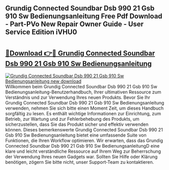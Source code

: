 ## Grundig Connected Soundbar Dsb 990 21 Gsb 910 Sw Bedienungsanleitung Free Pdf Download - Part-PVo New Repair Owner Guide - User Service Edition iVHU0

# <h2><a href="http://df5utz.blite.top/?on=Grundig+Connected+Soundbar+Dsb+990+21+Gsb+910+Sw+Bedienungsanleitung">🔗Download 👉🔴 Grundig Connected Soundbar Dsb 990 21 Gsb 910 Sw Bedienungsanleitung</a></h2>

[![Grundig Connected Soundbar Dsb 990 21 Gsb 910 Sw Bedienungsanleitung new download](https://i.imgur.com/lujVjoI.png)](http://df5utz.blite.top/?on=Grundig+Connected+Soundbar+Dsb+990+21+Gsb+910+Sw+Bedienungsanleitung)
Willkommen beim Grundig Connected Soundbar Dsb 990 21 Gsb 910 Sw Bedienungsanleitung-Benutzerhandbuch, Ihrer ultimativen Ressource zum Verständnis und zur Verwendung Ihres neuen Produkts. Bevor Sie Ihr Grundig Connected Soundbar Dsb 990 21 Gsb 910 Sw Bedienungsanleitung verwenden, nehmen Sie sich bitte einen Moment Zeit, um dieses Handbuch sorgfältig zu lesen. Es enthält wichtige Informationen zur Einrichtung, zum Betrieb, zur Wartung und zur Fehlerbehebung des Produkts, um sicherzustellen, dass Sie das Produkt sicher und effektiv verwenden können. Dieses bemerkenswerte Grundig Connected Soundbar Dsb 990 21 Gsb 910 Sw Bedienungsanleitung bietet eine umfassende Suite von Funktionen, die Ihren Workflow optimieren. Wir erwarten, dass das Grundig Connected Soundbar Dsb 990 21 Gsb 910 Sw BedienungsanleitungD eine klare und leicht verständliche Ressource auf Ihrem Weg zur Beherrschung der Verwendung Ihres neuen Gadgets war. Sollten Sie Hilfe oder Klärung benötigen, zögern Sie bitte nicht, unser Support-Team zu kontaktieren.
